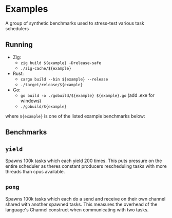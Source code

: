 # Examples
A group of synthetic benchmarks used to stress-test various task schedulers

## Running
* Zig: 
    - `zig build ${example} -Drelease-safe`
    - `./zig-cache/${example}`
* Rust:
    - `cargo build --bin ${example} --release`
    - `./target/release/${example}`
* Go:
    - `go build -o ./gobuild/${example} ${example}.go` (add .exe for windows)
    - `./gobuild/${example}`

where `${example}` is one of the listed example benchmarks below:

## Benchmarks

`yield`
-- 
Spawns 100k tasks which each yield 200 times.
This puts pressure on the entire scheduler as theres constant producers rescheduling tasks with more threads than cpus available.

`pong`
--
Spawns 100k tasks which each do a send and receive on their own channel shared with another spawned tasks. This measures the overhead of the language's Channel construct when communicating with two tasks.
